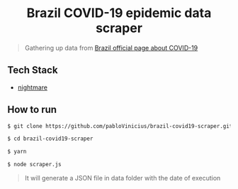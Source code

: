 <h1 align="center">
  Brazil COVID-19 epidemic data scraper 
</h1>

> Gathering up data from [Brazil official page about COVID-19](http://plataforma.saude.gov.br/novocoronavirus/#COVID-19-brazil)

## Tech Stack
-  [nightmare](https://github.com/segmentio/nightmare)

## How to run

```bash
$ git clone https://github.com/pabloVinicius/brazil-covid19-scraper.git

$ cd brazil-covid19-scraper

$ yarn

$ node scraper.js
```

> It will generate a JSON file in data folder with the date of execution
